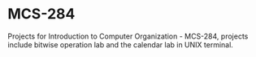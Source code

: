 # MCS-284

Projects for Introduction to Computer Organization - MCS-284, projects include bitwise operation lab and the calendar lab in UNIX terminal.
